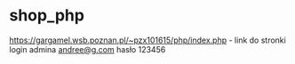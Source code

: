 # shop_php

https://gargamel.wsb.poznan.pl/~pzx101615/php/index.php - link do stronki
login admina andree@g.com
hasło 123456
